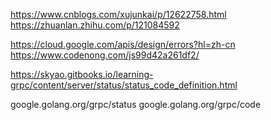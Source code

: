 https://www.cnblogs.com/xujunkai/p/12622758.html
https://zhuanlan.zhihu.com/p/121084592


https://cloud.google.com/apis/design/errors?hl=zh-cn
https://www.codenong.com/js99d42a261df2/

https://skyao.gitbooks.io/learning-grpc/content/server/status/status_code_definition.html

google.golang.org/grpc/status
google.golang.org/grpc/code

